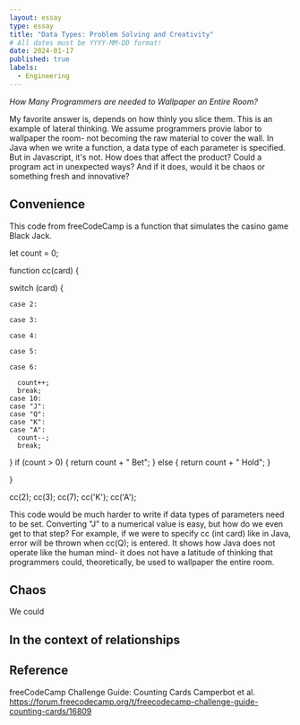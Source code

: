 ```yaml
---
layout: essay
type: essay
title: "Data Types: Problem Solving and Creativity"
# All dates must be YYYY-MM-DD format!
date: 2024-01-17
published: true
labels:
  - Engineering
---
```




*How Many Programmers are needed to Wallpaper an Entire Room?*

My favorite answer is, depends on how thinly you slice them. This is an example of lateral thinking. We assume programmers provie labor to wallpaper the room- not becoming the raw material to cover the wall. In Java when we write a function, a data type of each parameter is specified. But in Javascript, it's not. How does that affect the product? Could a program act in unexpected ways? And if it does, would it be chaos or something fresh and innovative?

## Convenience 

This code from freeCodeCamp is a function that simulates the casino game Black Jack.

let count = 0;

function cc(card) {

  switch (card) {
  
    case 2:
    
    case 3:
    
    case 4:
    
    case 5:
    
    case 6:
    
      count++;
      break;
    case 10:
    case "J":
    case "Q":
    case "K":
    case "A":
      count--;
      break;
  }
  if (count > 0) {
    return count + " Bet";
  } else {
    return count + " Hold";
  }

}

cc(2); cc(3); cc(7); cc('K'); cc('A');

This code would be much harder to write if data types of parameters need to be set.  Converting "J" to a numerical value is easy, but how do we even get to that step? For example, if we were to specify cc (int card) like in Java, error will be thrown when cc(Q); is entered. It shows how Java does not operate like the human mind- it does not have a latitude of thinking that programmers could, theoretically, be used to wallpaper the entire room. 

## Chaos

We could 
## In the context of relationships


## Reference

freeCodeCamp Challenge Guide: Counting Cards
Camperbot et al.
https://forum.freecodecamp.org/t/freecodecamp-challenge-guide-counting-cards/16809
